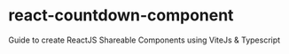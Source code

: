 # react-countdown-component
Guide to create  ReactJS Shareable Components using ViteJs &amp; Typescript
